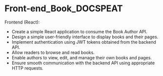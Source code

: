 # Front-end_Book_DOCSPEAT

Frontend (React):
  - Create a simple React application to consume the Book Author API.
  - Design a simple user-friendly interface to display books and their pages.
  - Implement authentication using JWT tokens obtained from the backend API.
  - Allow readers to browse and read books.
  - Enable authors to view, edit, and manage their own books and pages.
  - Ensure smooth communication with the backend API using appropriate HTTP requests.
